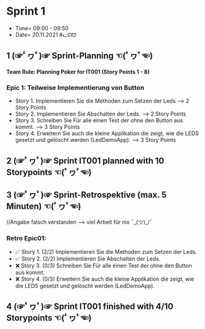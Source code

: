 # Sprint 1

+ Time= 09:00 - 09:50
+ Date= 20.11.2021
#ᓚᘏᗢ


## 1 (☞ﾟヮﾟ)☞ Sprint-Planning ☜(ﾟヮﾟ☜)

#### Team Rule: Planning Poker for IT001 (Story Points 1 - 8)

### Epic 1: Teilweise Implementierung von Button
+    Story 1. Implementieren Sie die Methoden zum Setzen der Leds --> 2 Story Points
+    Story 2. Implementieren Sie Abschalten der Leds. --> 2 Story Points
+    Story 3. Schreiben Sie Für alle einen Test der ohne den Button aus kommt. --> 3 Story Points
+    Story 4. Erweitern Sie auch die kleine Applikation die zeigt, wie die LEDS gesetzt und gelöscht werden (LedDemoApp). --> 3 Story Points


## 2 (☞ﾟヮﾟ)☞ Sprint IT001 planned with **10** Storypoints ☜(ﾟヮﾟ☜)


## 3 (☞ﾟヮﾟ)☞ Sprint-Retrospektive (max. 5 Minuten)  ☜(ﾟヮﾟ☜)

//Angabe falsch verstanden --> viel Arbeit für nix ¯\_(ツ)_/¯

### Retro Epic01:
+   ✅ Story 1. (2/2) Implementieren Sie die Methoden zum Setzen der Leds.
+   ✅ Story 2. (2/2) Implementieren Sie Abschalten der Leds.
+   ❌ Story 3. (0/3) Schreiben Sie Für alle einen Test der ohne den Button aus kommt.
+   ❌ Story 4. (0/3) Erweitern Sie auch die kleine Applikation die zeigt, wie die LEDS gesetzt und gelöscht werden (LedDemoApp).

## 4 (☞ﾟヮﾟ)☞ Sprint IT001 finished with **4/10** Storypoints ☜(ﾟヮﾟ☜)

